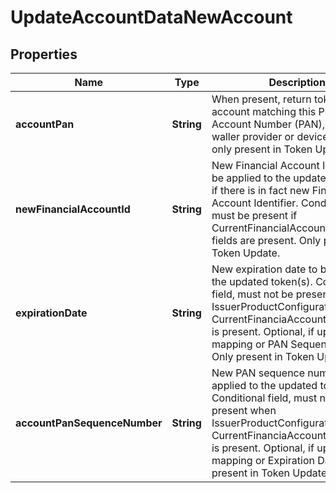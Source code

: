 

# UpdateAccountDataNewAccount


## Properties

| Name | Type | Description | Notes |
|------------ | ------------- | ------------- | -------------|
|**accountPan** | **String** | When present, return tokens for the account matching this  Primary Account Number (PAN), for any waller provider or device. Optional, only present in Token Update. |  [optional] |
|**newFinancialAccountId** | **String** | New Financial Account Identifier to be applied to the updated token(s) if there is in fact new Financial Account Identifier. Conditional field; must be present if CurrentFinancialAccountInformation fields are present. Only present in Token Update. |  [optional] |
|**expirationDate** | **String** | New expiration date to be applied to the updated token(s). Conditional field, must not be present when IssuerProductConfigurationId or CurrentFinanciaAccountInformation is present. Optional, if updating PAN mapping or PAN Sequence Number.  Only present in Token Update. |  [optional] |
|**accountPanSequenceNumber** | **String** | New PAN sequence number to be applied to the updated token(s). Conditional field, must not be present when IssuerProductConfigurationId or CurrentFinanciaAccountInformation is present. Optional, if updating PAN mapping or Expiration Date.  Only present in Token Update. |  [optional] |



